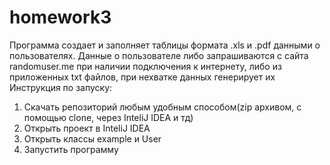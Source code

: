 # homework3
Программа создает и заполняет таблицы формата .xls и .pdf данными о пользователях.
Данные о пользователе либо запрашиваются с сайта randomuser.me при наличии подключения к интернету, либо из приложенных txt файлов, при нехватке данных генерирует их
Инструкция по запуску:
1. Скачать репозиторий любым удобным способом(zip архивом, с помощью clone, через InteliJ IDEA и тд)
2. Открыть проект в InteliJ IDEA
3. Открыть классы example и User
4. Запустить программу
